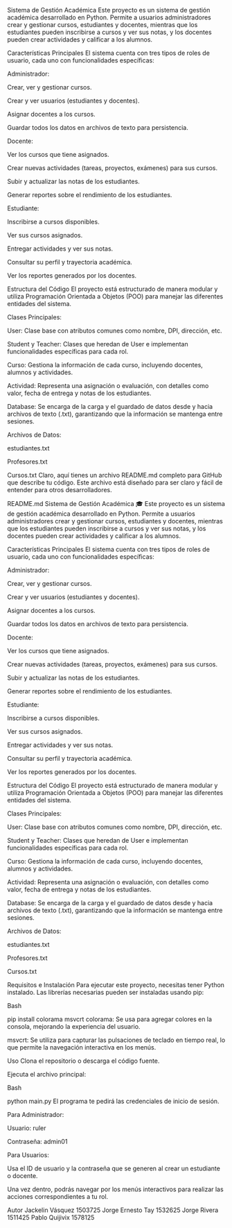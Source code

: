 Sistema de Gestión Académica
Este proyecto es un sistema de gestión académica desarrollado en Python. Permite a usuarios administradores crear y gestionar cursos, estudiantes y docentes, mientras que los estudiantes pueden inscribirse a cursos y ver sus notas, y los docentes pueden crear actividades y calificar a los alumnos.

Características Principales
El sistema cuenta con tres tipos de roles de usuario, cada uno con funcionalidades específicas:

Administrador:

Crear, ver y gestionar cursos.

Crear y ver usuarios (estudiantes y docentes).

Asignar docentes a los cursos.

Guardar todos los datos en archivos de texto para persistencia.

Docente:

Ver los cursos que tiene asignados.

Crear nuevas actividades (tareas, proyectos, exámenes) para sus cursos.

Subir y actualizar las notas de los estudiantes.

Generar reportes sobre el rendimiento de los estudiantes.

Estudiante:

Inscribirse a cursos disponibles.

Ver sus cursos asignados.

Entregar actividades y ver sus notas.

Consultar su perfil y trayectoria académica.

Ver los reportes generados por los docentes.

Estructura del Código
El proyecto está estructurado de manera modular y utiliza Programación Orientada a Objetos (POO) para manejar las diferentes entidades del sistema.

Clases Principales:

User: Clase base con atributos comunes como nombre, DPI, dirección, etc.

Student y Teacher: Clases que heredan de User e implementan funcionalidades específicas para cada rol.

Curso: Gestiona la información de cada curso, incluyendo docentes, alumnos y actividades.

Actividad: Representa una asignación o evaluación, con detalles como valor, fecha de entrega y notas de los estudiantes.

Database: Se encarga de la carga y el guardado de datos desde y hacia archivos de texto (.txt), garantizando que la información se mantenga entre sesiones.

Archivos de Datos:

estudiantes.txt

Profesores.txt

Cursos.txt
Claro, aquí tienes un archivo README.md completo para GitHub que describe tu código. Este archivo está diseñado para ser claro y fácil de entender para otros desarrolladores.

README.md
Sistema de Gestión Académica 🎓
Este proyecto es un sistema de gestión académica desarrollado en Python. Permite a usuarios administradores crear y gestionar cursos, estudiantes y docentes, mientras que los estudiantes pueden inscribirse a cursos y ver sus notas, y los docentes pueden crear actividades y calificar a los alumnos.

Características Principales
El sistema cuenta con tres tipos de roles de usuario, cada uno con funcionalidades específicas:

Administrador:

Crear, ver y gestionar cursos.

Crear y ver usuarios (estudiantes y docentes).

Asignar docentes a los cursos.

Guardar todos los datos en archivos de texto para persistencia.

Docente:

Ver los cursos que tiene asignados.

Crear nuevas actividades (tareas, proyectos, exámenes) para sus cursos.

Subir y actualizar las notas de los estudiantes.

Generar reportes sobre el rendimiento de los estudiantes.

Estudiante:

Inscribirse a cursos disponibles.

Ver sus cursos asignados.

Entregar actividades y ver sus notas.

Consultar su perfil y trayectoria académica.

Ver los reportes generados por los docentes.

Estructura del Código
El proyecto está estructurado de manera modular y utiliza Programación Orientada a Objetos (POO) para manejar las diferentes entidades del sistema.

Clases Principales:

User: Clase base con atributos comunes como nombre, DPI, dirección, etc.

Student y Teacher: Clases que heredan de User e implementan funcionalidades específicas para cada rol.

Curso: Gestiona la información de cada curso, incluyendo docentes, alumnos y actividades.

Actividad: Representa una asignación o evaluación, con detalles como valor, fecha de entrega y notas de los estudiantes.

Database: Se encarga de la carga y el guardado de datos desde y hacia archivos de texto (.txt), garantizando que la información se mantenga entre sesiones.

Archivos de Datos:

estudiantes.txt

Profesores.txt

Cursos.txt

Requisitos e Instalación
Para ejecutar este proyecto, necesitas tener Python instalado. Las librerías necesarias pueden ser instaladas usando pip:

Bash

pip install colorama msvcrt
colorama: Se usa para agregar colores en la consola, mejorando la experiencia del usuario.

msvcrt: Se utiliza para capturar las pulsaciones de teclado en tiempo real, lo que permite la navegación interactiva en los menús.

Uso
Clona el repositorio o descarga el código fuente.

Ejecuta el archivo principal:

Bash

python main.py
El programa te pedirá las credenciales de inicio de sesión.

Para Administrador:

Usuario: ruler

Contraseña: admin01

Para Usuarios:

Usa el ID de usuario y la contraseña que se generen al crear un estudiante o docente.

Una vez dentro, podrás navegar por los menús interactivos para realizar las acciones correspondientes a tu rol.

Autor
Jackelin Vásquez  1503725
Jorge Ernesto Tay 1532625
Jorge Rivera      1511425 
Pablo Quijivix    1578125


